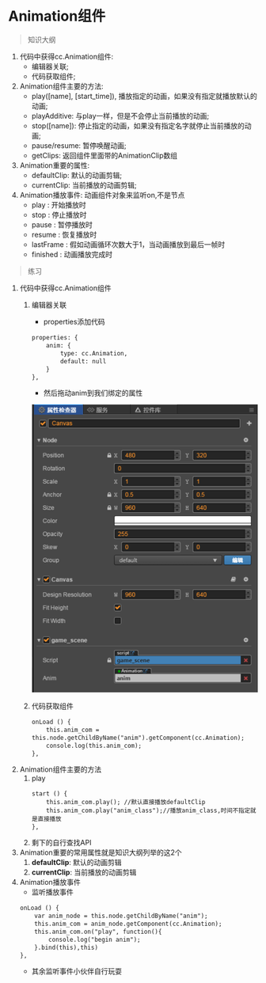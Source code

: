 # Animation组件

> 知识大纲
1. 代码中获得cc.Animation组件: 
     * 编辑器关联; 
     * 代码获取组件;
2. Animation组件主要的方法:
     * play([name], [start_time]), 播放指定的动画，如果没有指定就播放默认的动画;
     * playAdditive: 与play一样，但是不会停止当前播放的动画;
     * stop([name]): 停止指定的动画，如果没有指定名字就停止当前播放的动画;
     * pause/resume: 暂停唤醒动画;
     * getClips: 返回组件里面带的AnimationClip数组
3. Animation重要的属性:
     * defaultClip: 默认的动画剪辑;
     * currentClip: 当前播放的动画剪辑;
4. Animation播放事件:  动画组件对象来监听on,不是节点
     * play : 开始播放时  
     * stop : 停止播放时 
     * pause : 暂停播放时 
     * resume : 恢复播放时
     * lastFrame : 假如动画循环次数大于1，当动画播放到最后一帧时 
     * finished : 动画播放完成时
     
> 练习
1. 代码中获得cc.Animation组件
    1. 编辑器关联
        * properties添加代码
        ```
        properties: {
            anim: {
                type: cc.Animation,
                default: null
            }
        },
        ```
        * 然后拖动anim到我们绑定的属性
        
        ![](./images/编辑器绑定.png)    
            
    2. 代码获取组件 
        ```
        onLoad () {
            this.anim_com = this.node.getChildByName("anim").getComponent(cc.Animation);
            console.log(this.anim_com);
        },
        ```      
2. Animation组件主要的方法
    1. play
        ```
        start () {
            this.anim_com.play(); //默认直接播放defaultClip
            this.anim_com.play("anim_class");//播放anim_class,时间不指定就是直接播放
        },
        ```
    2. 剩下的自行查找API
3. Animation重要的常用属性就是知识大纲列举的这2个
    1. **defaultClip**: 默认的动画剪辑
    2. **currentClip**: 当前播放的动画剪辑    
4. Animation播放事件
    * 监听播放事件  
    ```
    onLoad () {
        var anim_node = this.node.getChildByName("anim");
        this.anim_com = anim_node.getComponent(cc.Animation);
        this.anim_com.on("play", function(){
            console.log("begin anim");
        }.bind(this),this)
    },
    ```
    * 其余监听事件小伙伴自行玩耍  